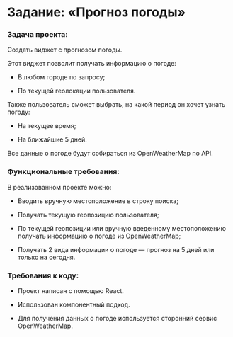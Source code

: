 # Задание: «Прогноз погоды»

### Задача проекта:

Создать виджет с прогнозом погоды.

Этот виджет позволит получать информацию о погоде:

+ В любом городе по запросу;

+ По текущей геолокации пользователя.

Также пользователь сможет выбрать, на какой период он хочет узнать погоду:

+ На текущее время;

+ На ближайшие 5 дней.

Все данные о погоде будут собираться из OpenWeatherMap по API.

### Функциональные требования:

В реализованном проекте можно:

+ Вводить вручную местоположение в строку поиска;

+ Получать текущую геопозицию пользователя;

+ По текущей геопозиции или вручную введенному местоположению получать информацию о погоде из OpenWeatherMap;

+ Получать 2 вида информации о погоде — прогноз на 5 дней или только на сегодня.

### Требования к коду:

+ Проект написан с помощью React.

+ Использован компонентный подход.

+ Для получения данных о погоде используется сторонний сервис OpenWeatherMap.

